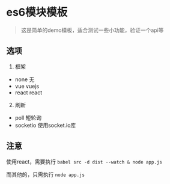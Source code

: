 # es6模块模板

> 这是简单的demo模板，适合测试一些小功能，验证一个api等

## 选项

1. 框架 
 - none 无
 - vue vuejs
 - react react

2. 刷新
 - poll 短轮询
 - socketio 使用socket.io库

## 注意

使用react，需要执行
`babel src -d dist --watch & node app.js`

而其他的，只需执行
`node app.js`
